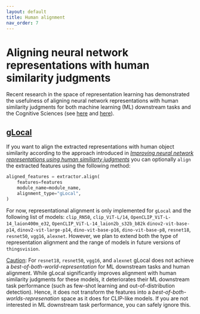 ```yaml
---
layout: default
title: Human alignment
nav_order: 7
---
```


# Aligning neural network representations with human similarity judgments

Recent research in the space of representation learning has demonstrated the usefulness of aligning neural network representations with human similarity judgments for both machine learning (ML) downstream tasks and the Cognitive Sciences (see [here]((https://proceedings.neurips.cc/paper_files/paper/2023/hash/9febda1c8344cc5f2d51713964864e93-Abstract-Conference.html)) and [here](https://arxiv.org/pdf/2310.13018.pdf)).

## [gLocal](https://proceedings.neurips.cc/paper_files/paper/2023/hash/9febda1c8344cc5f2d51713964864e93-Abstract-Conference.html)

If you want to align the extracted representations with human object similarity according to the approach introduced in *[Improving neural network representations using human similiarty judgments](https://proceedings.neurips.cc/paper_files/paper/2023/hash/9febda1c8344cc5f2d51713964864e93-Abstract-Conference.html)* you can optionally `align` the extracted features using the following method:

```python
aligned_features = extractor.align(
    features=features
    module_name=module_name,
    alignment_type="gLocal",
)
```

For now, representational alignment is only implemented for `gLocal` and the following list of models: `clip_RN50`, `clip_ViT-L/14`, `OpenCLIP_ViT-L-14_laion400m_e32`, `OpenCLIP_ViT-L-14_laion2b_s32b_b82k` `dinov2-vit-base-p14`, `dinov2-vit-large-p14`, `dino-vit-base-p16`, `dino-vit-base-p8`, `resnet18`, `resnet50`, `vgg16`, `alexnet`. However, we plan to extend both the type of representation alignment and the range of models in future versions of `thingsvision`. 


<u>Caution</u>: For `resnet18`, `resnet50`, `vgg16`, and `alexnet` gLocal does not achieve a *best-of-both-world-representation* for ML downstream tasks and human alignment. While gLocal significantly improves alignment with human similarity judgments for these models, it deteriorates their ML downstream task performance (such as few-shot learning and out-of-distribution detection). Hence, it does not transform the features into a *best-of-both-worlds-represenation* space as it does for CLIP-like models. If you are not interested in ML downstream task performance, you can safely ignore this.
